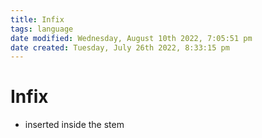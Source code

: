 ```yaml
---
title: Infix
tags: language
date modified: Wednesday, August 10th 2022, 7:05:51 pm
date created: Tuesday, July 26th 2022, 8:33:15 pm
---
```


# Infix
- inserted inside the stem

